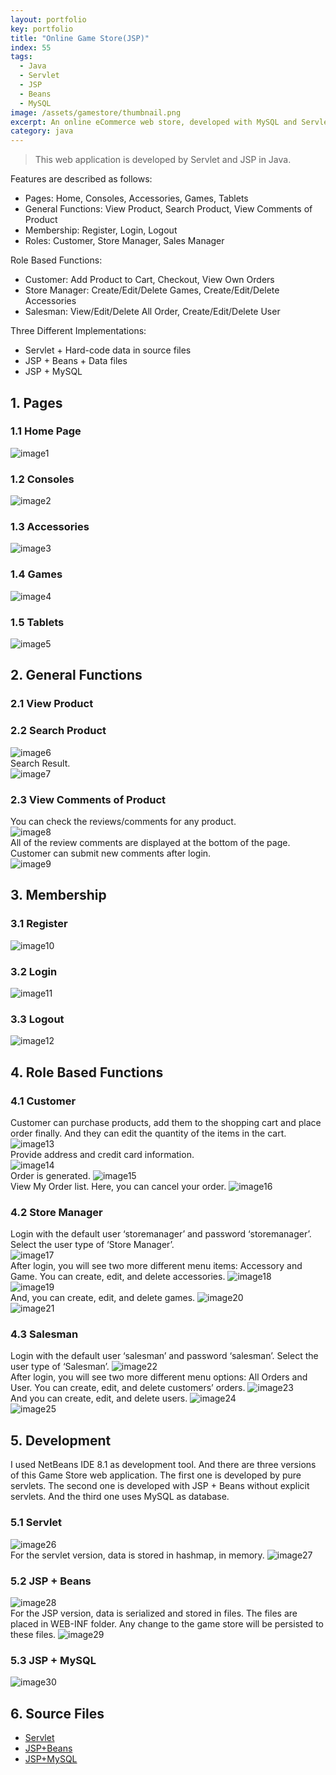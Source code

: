 ```yaml
---
layout: portfolio
key: portfolio
title: "Online Game Store(JSP)"
index: 55
tags:
  - Java
  - Servlet
  - JSP
  - Beans
  - MySQL
image: /assets/gamestore/thumbnail.png
excerpt: An online eCommerce web store, developed with MySQL and Servlet/JSP in Java.
category: java
---
```


> This web application is developed by Servlet and JSP in Java.

Features are described as follows:  

* Pages: Home, Consoles, Accessories, Games, Tablets
* General Functions: View Product, Search Product, View Comments of Product
* Membership: Register, Login, Logout
* Roles: Customer, Store Manager, Sales Manager

Role Based Functions:

* Customer: Add Product to Cart, Checkout, View Own Orders
* Store Manager: Create/Edit/Delete Games, Create/Edit/Delete Accessories
* Salesman: View/Edit/Delete All Order, Create/Edit/Delete User

Three Different Implementations:

* Servlet + Hard-code data in source files
* JSP + Beans + Data files
* JSP + MySQL

## 1. Pages  
### 1.1 Home Page  
![image1](/assets/gamestore/image1.png)  
### 1.2 Consoles  
![image2](/assets/gamestore/image2.png)  
### 1.3 Accessories  
![image3](/assets/gamestore/image3.png)  
### 1.4 Games  
![image4](/assets/gamestore/image4.png)  
### 1.5 Tablets
![image5](/assets/gamestore/image5.png)  

## 2. General Functions  
### 2.1 View Product  
### 2.2 Search Product  
![image6](/assets/gamestore/image6.png)  
Search Result.  
![image7](/assets/gamestore/image7.png)  
### 2.3 View Comments of Product  
You can check the reviews/comments for any product.  
![image8](/assets/gamestore/image8.png)  
All of the review comments are displayed at the bottom of the page. Customer can submit new comments after login.  
![image9](/assets/gamestore/image9.png)  

## 3. Membership
### 3.1 Register  
![image10](/assets/gamestore/image10.png)  
### 3.2 Login  
![image11](/assets/gamestore/image11.png)  
### 3.3 Logout
![image12](/assets/gamestore/image12.png)  

## 4. Role Based Functions  
### 4.1 Customer  
Customer can purchase products, add them to the shopping cart and place order finally. And they can edit the quantity of the items in the cart.  
![image13](/assets/gamestore/image13.png)  
Provide address and credit card information.  
![image14](/assets/gamestore/image14.png)  
Order is generated.
![image15](/assets/gamestore/image15.png)  
View My Order list. Here, you can cancel your order.
![image16](/assets/gamestore/image16.png)  
### 4.2 Store Manager  
Login with the default user ‘storemanager’ and password ‘storemanager’. Select the user type of ‘Store Manager’.  
![image17](/assets/gamestore/image17.png)  
After login, you will see two more different menu items: Accessory and Game.
You can create, edit, and delete accessories.
![image18](/assets/gamestore/image18.png)  
![image19](/assets/gamestore/image19.png)  
And, you can create, edit, and delete games.
![image20](/assets/gamestore/image20.png)  
![image21](/assets/gamestore/image21.png)  
### 4.3 Salesman  
Login with the default user ‘salesman’ and password ‘salesman’. Select the user type of ‘Salesman’.
![image22](/assets/gamestore/image22.png)  
After login, you will see two more different menu options: All Orders and User.
You can create, edit, and delete customers’ orders.
![image23](/assets/gamestore/image23.png)  
And you can create, edit, and delete users.
![image24](/assets/gamestore/image24.png)  
![image25](/assets/gamestore/image25.png)  

## 5. Development  
I used NetBeans IDE 8.1 as development tool. And there are three versions of this Game Store web application. The first one is developed by pure servlets. The second one is developed with JSP + Beans without explicit servlets. And the third one uses MySQL as database.  
### 5.1 Servlet  
![image26](/assets/gamestore/image26.png)  
For the servlet version, data is stored in hashmap, in memory.
![image27](/assets/gamestore/image27.png)  
### 5.2 JSP + Beans
![image28](/assets/gamestore/image28.png)  
For the JSP version, data is serialized and stored in files. The files are placed in WEB-INF folder. Any change to the game store will be persisted to these files.
![image29](/assets/gamestore/image29.png)  
### 5.3 JSP + MySQL
![image30](/assets/gamestore/image30.png)  

## 6. Source Files
* [Servlet](https://github.com/jojozhuang/Portfolio/tree/master/GameStoreServlet)
* [JSP+Beans](https://github.com/jojozhuang/Portfolio/tree/master/GameStoreBeans)
* [JSP+MySQL](https://github.com/jojozhuang/Portfolio/tree/master/GameStoreMysql)
